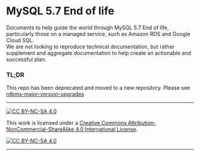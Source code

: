 # MySQL 5.7 End of life

Documents to help guide the world through MySQL 5.7 End of life, particularly those on a managed service, such as Amazon RDS and Google Cloud SQL.    
We are not looking to reproduce technical documentation, but rather supplement and aggregate documentation to help create an actionable and successful plan.

### TL;DR

This repo has been deprecated and moved to a new repository. Please see [rdbms-major-version-upgrades](https://github.com/doitintl/rdbms-major-upgrades/tree/main/docs/mysql/5.7_eol/)

---
[![CC BY-NC-SA 4.0][cc-by-nc-sa-shield]][cc-by-nc-sa]

This work is licensed under a
[Creative Commons Attribution-NonCommercial-ShareAlike 4.0 International License][cc-by-nc-sa].

[![CC BY-NC-SA 4.0][cc-by-nc-sa-image]][cc-by-nc-sa]

[cc-by-nc-sa]: http://creativecommons.org/licenses/by-nc-sa/4.0/
[cc-by-nc-sa-image]: https://licensebuttons.net/l/by-nc-sa/4.0/88x31.png
[cc-by-nc-sa-shield]: https://img.shields.io/badge/License-CC%20BY--NC--SA%204.0-lightgrey.svg    

---

